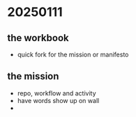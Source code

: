 # 20250111

## the workbook

- quick fork for the mission or manifesto


## the mission

- repo, workflow and activity
- have words show up on wall
- 